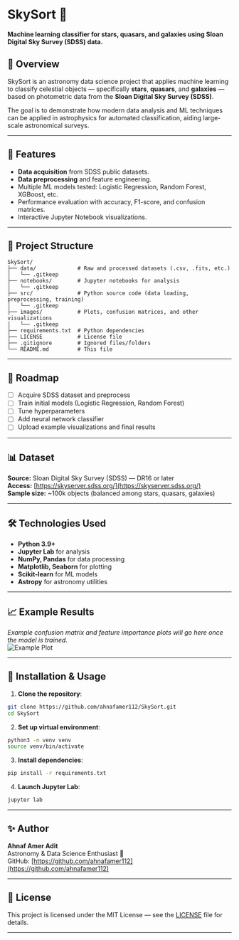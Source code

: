 # SkySort 🌌  
**Machine learning classifier for stars, quasars, and galaxies using Sloan Digital Sky Survey (SDSS) data.**

## 📖 Overview
SkySort is an astronomy data science project that applies machine learning to classify celestial objects — specifically **stars**, **quasars**, and **galaxies** — based on photometric data from the **Sloan Digital Sky Survey (SDSS)**.  

The goal is to demonstrate how modern data analysis and ML techniques can be applied in astrophysics for automated classification, aiding large-scale astronomical surveys.

---

## 🚀 Features
- **Data acquisition** from SDSS public datasets.  
- **Data preprocessing** and feature engineering.  
- Multiple ML models tested: Logistic Regression, Random Forest, XGBoost, etc.  
- Performance evaluation with accuracy, F1-score, and confusion matrices.  
- Interactive Jupyter Notebook visualizations.  

---

## 📂 Project Structure
```text
SkySort/
├── data/             # Raw and processed datasets (.csv, .fits, etc.)
│   └── .gitkeep
├── notebooks/        # Jupyter notebooks for analysis
│   └── .gitkeep
├── src/              # Python source code (data loading, preprocessing, training)
│   └── .gitkeep
├── images/           # Plots, confusion matrices, and other visualizations
│   └── .gitkeep
├── requirements.txt  # Python dependencies
├── LICENSE           # License file
├── .gitignore        # Ignored files/folders
└── README.md         # This file
```


---

## 📅 Roadmap
- [ ] Acquire SDSS dataset and preprocess
- [ ] Train initial models (Logistic Regression, Random Forest)
- [ ] Tune hyperparameters
- [ ] Add neural network classifier
- [ ] Upload example visualizations and final results

---

## 📊 Dataset
**Source:** Sloan Digital Sky Survey (SDSS) — DR16 or later  
**Access:** [https://skyserver.sdss.org/](https://skyserver.sdss.org/)  
**Sample size:** ~100k objects (balanced among stars, quasars, galaxies)  

---

## 🛠 Technologies Used
- **Python 3.9+**  
- **Jupyter Lab** for analysis  
- **NumPy, Pandas** for data processing  
- **Matplotlib, Seaborn** for plotting  
- **Scikit-learn** for ML models  
- **Astropy** for astronomy utilities  

---

## 📈 Example Results
_Example confusion matrix and feature importance plots will go here once the model is trained._  
![Example Plot](images/confusion_matrix.png)  

---

## 📌 Installation & Usage
1. **Clone the repository**:
```bash 
git clone https://github.com/ahnafamer112/SkySort.git
cd SkySort
```
2. **Set up virtual environment**:
```bash
python3 -m venv venv
source venv/bin/activate
```
3. **Install dependencies**:
```bash
pip install -r requirements.txt
```
4. **Launch Jupyter Lab**:
```bash
jupyter lab
```

---

## ✨ Author
**Ahnaf Amer Adit**  
Astronomy & Data Science Enthusiast 🌠  
GitHub: [https://github.com/ahnafamer112](https://github.com/ahnafamer112)

---

## 📜 License
This project is licensed under the MIT License — see the [LICENSE](LICENSE) file for details.

---